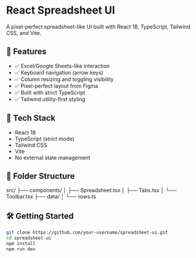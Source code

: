# React Spreadsheet UI

A pixel-perfect spreadsheet-like UI built with React 18, TypeScript, Tailwind CSS, and Vite.

## 📌 Features

- ✅ Excel/Google Sheets-like interaction
- ✅ Keyboard navigation (arrow keys)
- ✅ Column resizing and toggling visibility
- ✅ Pixel-perfect layout from Figma
- ✅ Built with strict TypeScript
- ✅ Tailwind utility-first styling

## 🔧 Tech Stack

- React 18
- TypeScript (strict mode)
- Tailwind CSS
- Vite
- No external state management

## 📂 Folder Structure

src/
├── components/
│ ├── Spreadsheet.tsx
│ ├── Tabs.tsx
│ └── Toolbar.tsx
├── data/
│ └── rows.ts


## 🛠️ Getting Started

```bash
git clone https://github.com/your-username/spreadsheet-ui.git
cd spreadsheet-ui
npm install
npm run dev
